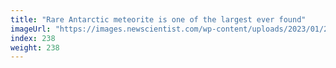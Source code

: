 ```yaml
---
title: "Rare Antarctic meteorite is one of the largest ever found"
imageUrl: "https://images.newscientist.com/wp-content/uploads/2023/01/24100842/SEI_141445914.jpg?width=600"
index: 238
weight: 238
---
```

